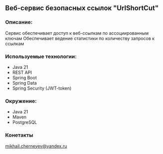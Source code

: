 ## Веб-сервис безопасных ссылок "UrlShortCut"

### Описание:

Сервис обеспечивает доступ к веб-ссылкам по ассоциированным ключам
Обеспечивает ведение статистики по количеству запросов к ссылкам 

### Используемые технологии:

+ Java 21
+ REST API
+ Spring Boot
+ Spring Data
+ Spring Security (JWT-token)

### Окружение:

+ Java 21
+ Maven
+ PostgreSQL

### Конетакты

mikhail.cherneyev@yandex.ru